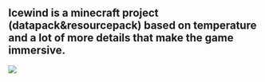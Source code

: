 ## Icewind is a minecraft project (datapack&resourcepack) based on temperature and a lot of more details that make the game immersive.
![](https://ibb.co/SDkzMT91)
